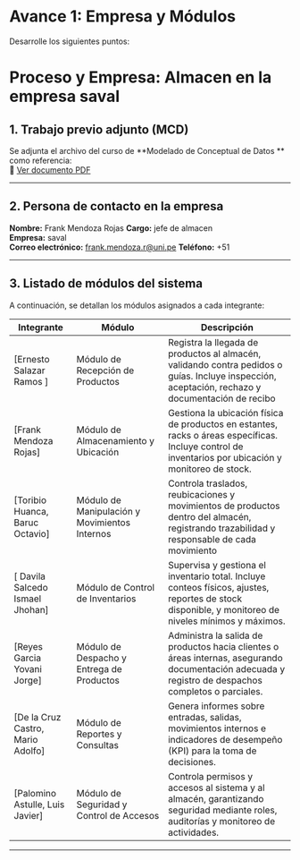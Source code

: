 # Avance 1: Empresa y Módulos
Desarrolle los siguientes puntos:

# Proceso y Empresa: Almacen  en la empresa saval

## 1. Trabajo previo adjunto (MCD)
Se adjunta el archivo del curso de **Modelado de Conceptual de Datos ** como referencia:  
📄  [Ver documento PDF](./MCD-24-2-Area-de-Operaciones.pdf)

---

## 2. Persona de contacto en la empresa
**Nombre:**  Frank Mendoza Rojas
**Cargo:** jefe de almacen  
**Empresa:** saval  
**Correo electrónico:** frank.mendoza.r@uni.pe
**Teléfono:** +51   

---

## 3. Listado de módulos del sistema
A continuación, se detallan los módulos asignados a cada integrante:  

| Integrante       | Módulo                | Descripción                                                                 |
|------------------|-----------------------|-----------------------------------------------------------------------------|
| [Ernesto Salazar Ramos ]       | Módulo de Recepción de Productos | Registra la llegada de productos al almacén, validando contra pedidos o guías. Incluye inspección, aceptación, rechazo y documentación de recibo |
| [Frank Mendoza Rojas]       | Módulo de Almacenamiento y Ubicación        | Gestiona la ubicación física de productos en estantes, racks o áreas específicas. Incluye control de inventarios por ubicación y monitoreo de stock.        |
| [Toribio Huanca, Baruc Octavio]       | Módulo de Manipulación y Movimientos Internos       | Controla traslados, reubicaciones y movimientos de productos dentro del almacén, registrando trazabilidad y responsable de cada movimiento                     |
| [ Davila Salcedo Ismael Jhohan]       | Módulo de Control de Inventarios        | Supervisa y gestiona el inventario total. Incluye conteos físicos, ajustes, reportes de stock disponible, y monitoreo de niveles mínimos y máximos. |
| [Reyes Garcia Yovani Jorge]       | Módulo de Despacho y Entrega de Productos          | Administra la salida de productos hacia clientes o áreas internas, asegurando documentación adecuada y registro de despachos completos o parciales.|
| [De la Cruz Castro, Mario Adolfo]       | Módulo de Reportes y Consultas         | Genera informes sobre entradas, salidas, movimientos internos e indicadores de desempeño (KPI) para la toma de decisiones. |
| [Palomino Astulle, Luis Javier]       | Módulo de Seguridad y Control de Accesos               | Controla permisos y accesos al sistema y al almacén, garantizando seguridad mediante roles, auditorías y monitoreo de actividades. |

---

